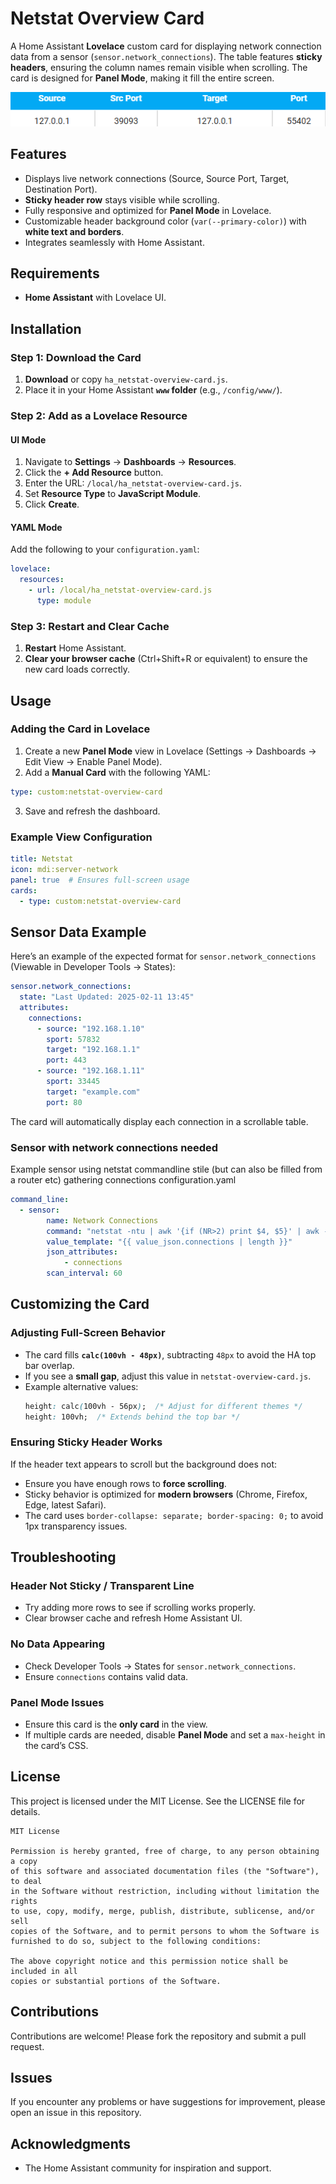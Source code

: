 # Netstat Overview Card

A Home Assistant **Lovelace** custom card for displaying network connection data from a sensor (`sensor.network_connections`). The table features **sticky headers**, ensuring the column names remain visible when scrolling. The card is designed for **Panel Mode**, making it fill the entire screen.

![preview](/images/preview.png)

## Features

- Displays live network connections (Source, Source Port, Target, Destination Port).
- **Sticky header row** stays visible while scrolling.
- Fully responsive and optimized for **Panel Mode** in Lovelace.
- Customizable header background color (`var(--primary-color)`) with **white text and borders**.
- Integrates seamlessly with Home Assistant.


## Requirements

- **Home Assistant** with Lovelace UI.


## Installation

### Step 1: Download the Card

1. **Download** or copy `ha_netstat-overview-card.js`.
2. Place it in your Home Assistant **`www` folder** (e.g., `/config/www/`).

### Step 2: Add as a Lovelace Resource

#### UI Mode
1. Navigate to **Settings** → **Dashboards** → **Resources**.
2. Click the **+ Add Resource** button.
3. Enter the URL: `/local/ha_netstat-overview-card.js`.
4. Set **Resource Type** to **JavaScript Module**.
5. Click **Create**.

#### YAML Mode
Add the following to your `configuration.yaml`:

```yaml
lovelace:
  resources:
    - url: /local/ha_netstat-overview-card.js
      type: module
```

### Step 3: Restart and Clear Cache
1. **Restart** Home Assistant.
2. **Clear your browser cache** (Ctrl+Shift+R or equivalent) to ensure the new card loads correctly.


## Usage

### Adding the Card in Lovelace

1. Create a new **Panel Mode** view in Lovelace (Settings → Dashboards → Edit View → Enable Panel Mode).
2. Add a **Manual Card** with the following YAML:

```yaml
type: custom:netstat-overview-card
```

3. Save and refresh the dashboard.

### Example View Configuration

```yaml
title: Netstat
icon: mdi:server-network
panel: true  # Ensures full-screen usage
cards:
  - type: custom:netstat-overview-card
```


## Sensor Data Example

Here’s an example of the expected format for `sensor.network_connections` (Viewable in Developer Tools → States):

```yaml
sensor.network_connections:
  state: "Last Updated: 2025-02-11 13:45"
  attributes:
    connections:
      - source: "192.168.1.10"
        sport: 57832
        target: "192.168.1.1"
        port: 443
      - source: "192.168.1.11"
        sport: 33445
        target: "example.com"
        port: 80
```

The card will automatically display each connection in a scrollable table.

### Sensor with network connections needed

Example sensor using netstat commandline stile (but can also be filled from a router etc) gathering connections configuration.yaml

```yaml
command_line:
  - sensor:
        name: Network Connections
        command: "netstat -ntu | awk '{if (NR>2) print $4, $5}' | awk -F'[: ]+' '{print $(NF-3), $(NF-2), $(NF-1), $(NF)}' | grep -E '^[0-9]+\\.[0-9]+\\.[0-9]+\\.[0-9]+ [0-9]+ [0-9]+\\.[0-9]+\\.[0-9]+\\.[0-9]+ [0-9]+$' | jq -c -R '[inputs | capture(\"(?<source>[0-9.]+) (?<sport>[0-9]+) (?<target>[0-9.]+) (?<port>[0-9]+)\") | {source, sport: ( .sport | tonumber ), target, port: ( .port | tonumber )}] | {connections: .}'"
        value_template: "{{ value_json.connections | length }}"
        json_attributes:
            - connections
        scan_interval: 60
```

## Customizing the Card

### Adjusting Full-Screen Behavior
- The card fills **`calc(100vh - 48px)`**, subtracting `48px` to avoid the HA top bar overlap.
- If you see a **small gap**, adjust this value in `netstat-overview-card.js`.
- Example alternative values:
  ```css
  height: calc(100vh - 56px);  /* Adjust for different themes */
  height: 100vh;  /* Extends behind the top bar */
  ```

### Ensuring Sticky Header Works
If the header text appears to scroll but the background does not:
- Ensure you have enough rows to **force scrolling**.
- Sticky behavior is optimized for **modern browsers** (Chrome, Firefox, Edge, latest Safari).
- The card uses `border-collapse: separate; border-spacing: 0;` to avoid 1px transparency issues.


## Troubleshooting

### Header Not Sticky / Transparent Line
- Try adding more rows to see if scrolling works properly.
- Clear browser cache and refresh Home Assistant UI.

### No Data Appearing
- Check Developer Tools → States for `sensor.network_connections`.
- Ensure `connections` contains valid data.

### Panel Mode Issues
- Ensure this card is the **only card** in the view.
- If multiple cards are needed, disable **Panel Mode** and set a `max-height` in the card’s CSS.


## License

This project is licensed under the MIT License. See the LICENSE file for details.

```
MIT License

Permission is hereby granted, free of charge, to any person obtaining a copy
of this software and associated documentation files (the "Software"), to deal
in the Software without restriction, including without limitation the rights
to use, copy, modify, merge, publish, distribute, sublicense, and/or sell
copies of the Software, and to permit persons to whom the Software is
furnished to do so, subject to the following conditions:

The above copyright notice and this permission notice shall be included in all
copies or substantial portions of the Software.
```


## Contributions

Contributions are welcome! Please fork the repository and submit a pull request.

## Issues

If you encounter any problems or have suggestions for improvement, please open an issue in this repository.

## Acknowledgments
- The Home Assistant community for inspiration and support.

